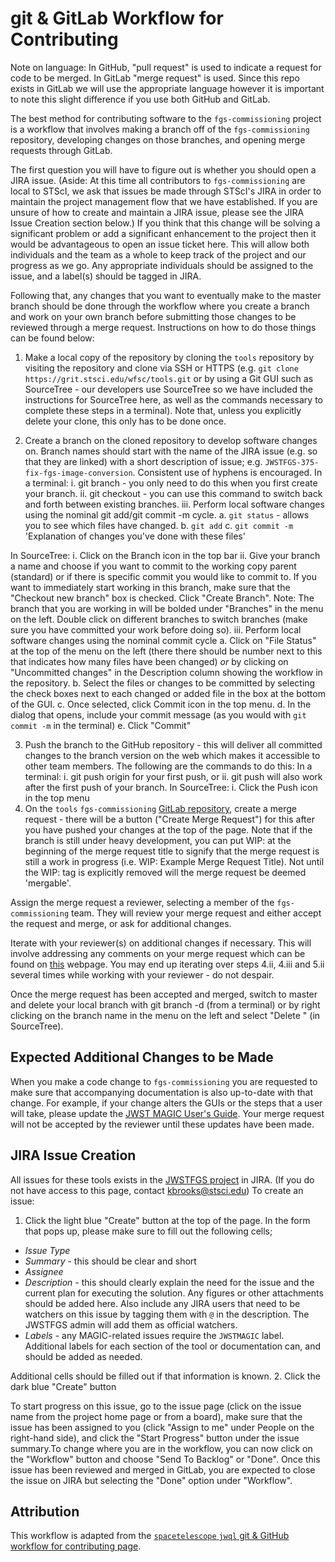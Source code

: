 git & GitLab Workflow for Contributing
========================================
Note on language: In GitHub, "pull request" is used to indicate a request for code to be merged. In GitLab "merge request" is used. Since this repo exists in GitLab we will use the appropriate language however it is important to note this slight difference if you use both GitHub and GitLab.

The best method for contributing software to the `fgs-commissioning` project is a workflow that involves making a branch off of the `fgs-commissioning` repository, developing changes on those branches, and opening merge requests through GitLab.

The first question you will have to figure out is whether you should open a JIRA issue. (Aside: At this time all contributors to `fgs-commissioning` are local to STScI, we ask that issues be made through STScI's JIRA in order to maintain the project management flow that we have established. If you are unsure of how to create and maintain a JIRA issue, please see the JIRA Issue Creation section below.) If you think that this change will be solving a significant problem or add a significant enhancement to the project then it would be advantageous to open an issue ticket here. This will allow both individuals and the team as a whole to keep track of the project and our progress as we go. Any appropriate individuals should be assigned to the issue, and a label(s) should be tagged in JIRA.

Following that, any changes that you want to eventually make to the master branch should be done through the workflow where you create a branch and work on your own branch before submitting those changes to be reviewed through a merge request. Instructions on how to do those things can be found below:

1. Make a local copy of the repository by cloning the `tools` repository by visiting the repository and clone via SSH or HTTPS (e.g. `git clone https://grit.stsci.edu/wfsc/tools.git` or by using a Git GUI such as SourceTree - our developers use SourceTree so we have included the instructions for SourceTree here, as well as the commands necessary to complete these steps in a terminal).  Note that, unless you explicitly delete your clone, this only has to be done once.

2. Create a branch on the cloned repository to develop software changes on. Branch names should start with the name of the JIRA issue (e.g. so that they are linked) with a short description of issue; e.g. `JWSTFGS-375-fix-fgs-image-conversion`. Consistent use of hyphens is encouraged.
In a terminal:
   i. git branch <branchname> - you only need to do this when you first create your branch.
   ii. git checkout <branchname> - you can use this command to switch back and forth between existing branches.
   iii. Perform local software changes using the nominal git add/git commit -m cycle.
        a. `git status` - allows you to see which files have changed.
        b. `git add` <new or changed files you want to commit>
        c. `git commit -m` 'Explanation of changes you've done with these files'

In SourceTree:
   i. Click on the Branch icon in the top bar
   ii. Give your branch a name and choose if you want to commit to the working copy parent (standard) or if there is specific commit you would like to commit to. If you want to immediately start working in this branch, make sure that the "Checkout new branch" box is checked. Click "Create Branch". Note: The branch that you are working in will be bolded under "Branches" in the menu on the left. Double click on different branches to switch branches (make sure you have committed your work before doing so).
   iii. Perform local software changes using the nominal commit cycle
        a. Click on "File Status" at the top of the menu on the left (there there should be number next to this that indicates how many files have been changed) *or* by clicking on "Uncommitted changes" in the Description column showing the workflow in the repository.
        b. Select the files or changes to be committed by selecting the check boxes next to each changed or added file in the box at the bottom of the GUI.
        c. Once selected, click Commit icon in the top menu.
        d. In the dialog that opens, include your commit message (as you would with `git commit -m` in the terminal)
        e. Click "Commit"

3. Push the branch to the GitHub repository - this will deliver all committed changes to the branch version on the web which makes it accessible to other team members. The following are the commands to do this:
In a terminal:
   i. git push origin <branchname> for your first push, or
   ii. git push <branchname> will also work after the first push of your branch.
In SourceTree:
   i. Click the Push icon in the top menu
4. On the `tools` `fgs-commissioning` [GitLab repository](https://grit.stsci.edu/wfsc/tools/tree/master/fgs-commissioning), create a merge request - there will be a button ("Create Merge Request") for this after you have pushed your changes at the top of the page. Note that if the branch is still under heavy development, you can put WIP: at the beginning of the merge request title to signify that the merge request is still a work in progress (i.e. WIP: Example Merge Request Title). Not until the WIP: tag is explicitly removed will the merge request be deemed 'mergable'.

Assign the merge request a reviewer, selecting a member of the `fgs-commissioning` team. They will review your merge request and either accept the request and merge, or ask for additional changes.

Iterate with your reviewer(s) on additional changes if necessary. This will involve addressing any comments on your merge request which can be found on [this](https://grit.stsci.edu/wfsc/tools/merge_requests) webpage. You may end up iterating over steps 4.ii, 4.iii and 5.ii several times while working with your reviewer - do not despair.

Once the merge request has been accepted and merged, switch to master and delete your local branch with git branch -d <branchname> (from a terminal) or by right clicking on the branch name in the menu on the left and select "Delete <branchname>" (in SourceTree).

Expected Additional Changes to be Made
---------------------------
When you make a code change to `fgs-commissioning` you are requested to make sure that accompanying documentation is also up-to-date with that change. For example, if your change alters the GUIs or the steps that a user will take, please update the [JWST MAGIC User's Guide](../documentation/JWST_MaGIC_User_Guide.docx). Your merge request will not be accepted by the reviewer until these updates have been made.

JIRA Issue Creation
-------------------
All issues for these tools exists in the [JWSTFGS project](https://jira.stsci.edu/projects/JWSTFGS/issues/JWSTFGS-76?filter=allopenissues) in JIRA. (If you do not have access to this page, contact kbrooks@stsci.edu) To create an issue:

1. Click the light blue "Create" button at the top of the page. In the form that pops up, please make sure to fill out the following cells;
* *Issue Type*
* *Summary* - this should be clear and short
* *Assignee*
* *Description* - this should clearly explain the need for the issue and the current plan for executing the solution. Any figures or other attachments should be added here. Also include any JIRA users that need to be watchers on this issue by tagging them with `@` in the description. The JWSTFGS admin will add them as official watchers.
* *Labels* - any MAGIC-related issues require the `JWSTMAGIC` label. Additional labels for each section of the tool or documentation can, and should be added as needed.

Additional cells should be filled out if that information is known.
2. Click the dark blue "Create" button

To start progress on this issue, go to the issue page (click on the issue name from the project home page or from a board), make sure that the issue has been assigned to you (click "Assign to me" under People on the right-hand side), and click the "Start Progress" button under the issue summary.To change where you are in the workflow, you can now click on the "Workflow" button and choose "Send To Backlog" or "Done". Once this issue has been reviewed and merged in GitLab, you are expected to close the issue on JIRA but selecting the "Done" option under "Workflow".


Attribution
------------
This workflow is adapted from the [`spacetelescope` `jwql` git & GitHub workflow for contributing page](https://github.com/spacetelescope/jwql/wiki/git-&-GitHub-workflow-for-contributing).
